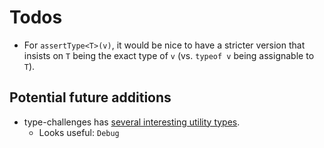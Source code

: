 # Todos

* For `assertType<T>(v)`, it would be nice to have a stricter version that insists on `T` being the exact type of `v` (vs. `typeof v` being assignable to `T`).

## Potential future additions

* type-challenges has [several interesting utility types](https://github.com/type-challenges/type-challenges/blob/main/utils/index.d.ts).
  * Looks useful: `Debug`
